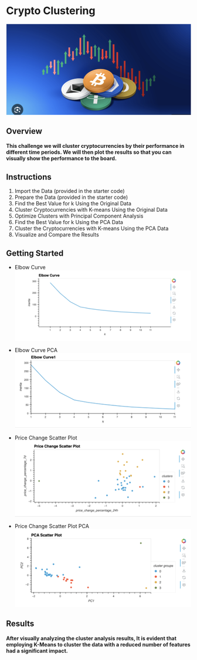 # Crypto Clustering

![Crypto_Picture](Images/crypto_picture.png)

## Overview
#### This challenge we will cluster cryptocurrencies by their performance in different time periods. We will then plot the results so that you can visually show the performance to the board.

## Instructions
1. Import the Data (provided in the starter code)
2. Prepare the Data (provided in the starter code)
3. Find the Best Value for k Using the Original Data
4. Cluster Cryptocurrencies with K-means Using the Original Data
5. Optimize Clusters with Principal Component Analysis
6. Find the Best Value for k Using the PCA Data
7. Cluster the Cryptocurrencies with K-means Using the PCA Data
8. Visualize and Compare the Results

## Getting Started

* Elbow Curve
![Elbow_Curve](Images/Elbow_Curve.png)


* Elbow Curve PCA
![Elbow_Curve1](Images/Elbow_Curve1.png)



* Price Change Scatter Plot
![price_change](Images/Price_change_scatter_plot.png)



* Price Change Scatter Plot PCA
![Crypto_Picture](Images/pca_scatter_plot.png)

## Results
#### After visually analyzing the cluster analysis results, It is evident that employing K-Means to cluster the data with a reduced number of features had a significant impact.






